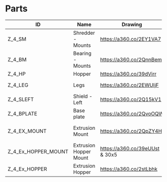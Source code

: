 # Parts

|  **ID** | **Name** | **Drawing** | **Stock** |
| --- | --- | --- | --- |
|  Z_4_SM | Shredder - Mounts | https://a360.co/2EY1VA7 | 50x8 |
|  Z_4_BM | Bearing - Mounts | https://a360.co/2QnnBem | 60x8 |
|  Z_4_HP | Hopper | https://a360.co/39dVirr | 149x2 |
|  Z_4_LEG | Legs | https://a360.co/2EWUIjF | 40x8 & 40 x 40 |
|  Z_4_SLEFT | Shield - Left | https://a360.co/2Q15kV1 | 72x2 |
|  Z_4_BPLATE | Base plate | https://a360.co/2QvoOQW | 200x15 |
|  Z_4_EX_MOUNT | Extrusion Mount | https://a360.co/2QpZY4H | 35x10 & 35x35 |
|  Z_4_Ex_HOPPER_MOUNT | Extrusion Hopper Mount | https://a360.co/39eUUst & 30x5 |
|  Z_4_Ex_HOPPER | Extrusion Hopper | https://a360.co/2stLbhk | 100x2 & 72x2 |

